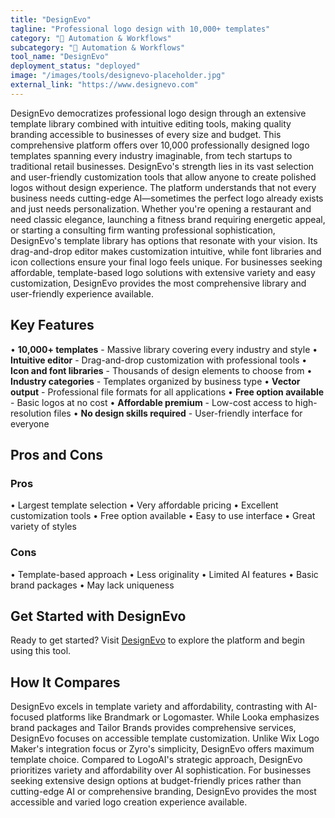 ```yaml
---
title: "DesignEvo"
tagline: "Professional logo design with 10,000+ templates"
category: "🔄 Automation & Workflows"
subcategory: "🔄 Automation & Workflows"
tool_name: "DesignEvo"
deployment_status: "deployed"
image: "/images/tools/designevo-placeholder.jpg"
external_link: "https://www.designevo.com"
---
```

DesignEvo democratizes professional logo design through an extensive template library combined with intuitive editing tools, making quality branding accessible to businesses of every size and budget. This comprehensive platform offers over 10,000 professionally designed logo templates spanning every industry imaginable, from tech startups to traditional retail businesses. DesignEvo's strength lies in its vast selection and user-friendly customization tools that allow anyone to create polished logos without design experience. The platform understands that not every business needs cutting-edge AI—sometimes the perfect logo already exists and just needs personalization. Whether you're opening a restaurant and need classic elegance, launching a fitness brand requiring energetic appeal, or starting a consulting firm wanting professional sophistication, DesignEvo's template library has options that resonate with your vision. Its drag-and-drop editor makes customization intuitive, while font libraries and icon collections ensure your final logo feels unique. For businesses seeking affordable, template-based logo solutions with extensive variety and easy customization, DesignEvo provides the most comprehensive library and user-friendly experience available.

## Key Features

• **10,000+ templates** - Massive library covering every industry and style
• **Intuitive editor** - Drag-and-drop customization with professional tools
• **Icon and font libraries** - Thousands of design elements to choose from
• **Industry categories** - Templates organized by business type
• **Vector output** - Professional file formats for all applications
• **Free option available** - Basic logos at no cost
• **Affordable premium** - Low-cost access to high-resolution files
• **No design skills required** - User-friendly interface for everyone

## Pros and Cons

### Pros
• Largest template selection
• Very affordable pricing
• Excellent customization tools
• Free option available
• Easy to use interface
• Great variety of styles

### Cons
• Template-based approach
• Less originality
• Limited AI features
• Basic brand packages
• May lack uniqueness

## Get Started with DesignEvo

Ready to get started? Visit [DesignEvo](https://www.designevo.com) to explore the platform and begin using this tool.

## How It Compares

DesignEvo excels in template variety and affordability, contrasting with AI-focused platforms like Brandmark or Logomaster. While Looka emphasizes brand packages and Tailor Brands provides comprehensive services, DesignEvo focuses on accessible template customization. Unlike Wix Logo Maker's integration focus or Zyro's simplicity, DesignEvo offers maximum template choice. Compared to LogoAI's strategic approach, DesignEvo prioritizes variety and affordability over AI sophistication. For businesses seeking extensive design options at budget-friendly prices rather than cutting-edge AI or comprehensive branding, DesignEvo provides the most accessible and varied logo creation experience available.